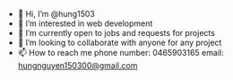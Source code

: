 - 👋 Hi, I’m @hung1503
- 👀 I’m interested in web development
- 🌱 I’m currently open to jobs and requests for projects
- 💞️ I’m looking to collaborate with anyone for any project
- 📫 How to reach me 
    phone number: 0465903165
    email: hungnguyen150300@gmail.com

<!---
hung1503/hung1503 is a ✨ special ✨ repository because its `README.md` (this file) appears on your GitHub profile.
You can click the Preview link to take a look at your changes.
--->
